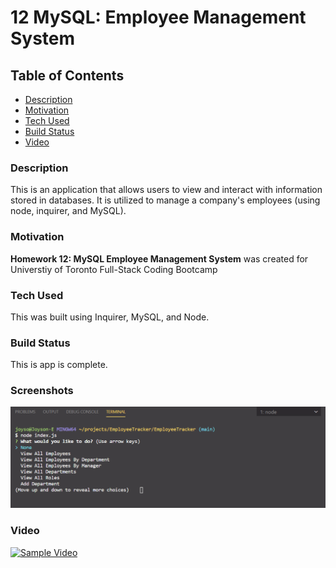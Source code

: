 # 12 MySQL: Employee Management System

## Table of Contents

* [Description](#description)
<a name="description"></a>
* [Motivation](#motivation)
<a name="motivation"></a>
* [Tech Used](#tech-used)
<a name="tech-used"></a>
* [Build Status](#build-status)
<a name="build-status"></a>
* [Video](#video)
<a name="credits"></a>



### Description

This is an application that allows users to view and interact with information stored in databases. It is utilized to manage a company's employees (using node, inquirer, and MySQL).

### Motivation

**Homework 12: MySQL Employee Management System** was created for Universtiy of Toronto Full-Stack Coding Bootcamp

### Tech Used

This was built using Inquirer, MySQL, and Node.

### Build Status

This is app is complete.

### Screenshots

![Screenshot 1](/assets/screenshot.png)

### Video

[![Sample Video](https://drive.google.com/file/d/1NH2qOZWJ58Txy8LI3ssPQtnqhqR-LZ2W/view?usp=sharing)](https://drive.google.com/file/d/1NH2qOZWJ58Txy8LI3ssPQtnqhqR-LZ2W/view?usp=sharing)



